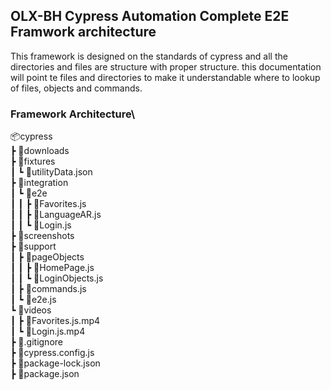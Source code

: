 ## OLX-BH Cypress Automation Complete E2E Framwork architecture

This framework is designed on the standards of cypress and all the directories and files are structure with proper structure. this documentation will point te files
and directories to make it understandable where to lookup of files, objects and commands.

### Framework Architecture\
📦cypress\
 ┣ 📂downloads\
 ┣ 📂fixtures\
 ┃ ┗ 📜utilityData.json\
 ┣ 📂integration\
 ┃ ┗ 📂e2e\
 ┃ ┃ ┣ 📜Favorites.js\
 ┃ ┃ ┣ 📜LanguageAR.js\
 ┃ ┃ ┗ 📜Login.js\
 ┣ 📂screenshots\
 ┣ 📂support\
 ┃ ┣ 📂pageObjects\
 ┃ ┃ ┣ 📜HomePage.js\
 ┃ ┃ ┗ 📜LoginObjects.js\
 ┃ ┣ 📜commands.js\
 ┃ ┗ 📜e2e.js\
 ┗ 📂videos\
 ┃ ┣ 📜Favorites.js.mp4\
 ┃ ┗ 📜Login.js.mp4\
 ┣ 📜.gitignore\
 ┣ 📜cypress.config.js\
 ┣ 📜package-lock.json\
 ┣ 📜package.json
